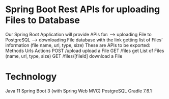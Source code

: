 # Spring Boot Rest APIs for uploading Files to Database
Our Spring Boot Application will provide APIs for:
  --> uploading File to PostgreSQL
  --> downloading File database with the link
  getting list of Files’ information (file name, url, type, size)
These are APIs to be exported:
  Methods	Urls	Actions
      POST	/upload	upload a File
      GET	/files	get List of Files (name, url, type, size)
      GET	/files/[fileId]	download a File
      
# Technology
  Java 11
  Spring Boot 3 (with Spring Web MVC)
  PostgreSQL
  Gradle 7.6.1
